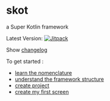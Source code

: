 # skot
a Super Kotlin framework

Latest Version: [![Jitpack](https://jitpack.io/v/useradgents/skot.svg)](https://jitpack.io/#useradgents/skot)

Show [changelog](docs/changelog.md)

To get started :
- [learn the nomenclature](docs/nomenclature/nomenclature.md)
- [understand the framework structure](docs/architecture/readme.md)
- [create project](docs/start/createproject.md)
- [create my first screen](docs/start/createscreen.md)



